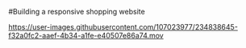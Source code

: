 #Building a responsive shopping website




https://user-images.githubusercontent.com/107023977/234838645-f32a0fc2-aaef-4b34-a1fe-e40507e86a74.mov

